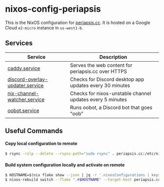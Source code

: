 # nixos-config-periapsis

This is the NixOS configuration for [periapsis.cc](https://periapsis.cc). It is hosted on a Google Cloud `e2-micro` instance in `us-west1-b`.

## Services

| Service | Description |
|---------|-------------|
| [caddy.service](./services/caddy.nix) | Serves the web content for periapsis.cc over HTTPS |
| [discord-overlay-updater.service](./services/discord-overlay-updater.nix) | Checks for Discord desktop app updates every 30 minutes |
| [nix-channel-watcher.service](./services/nix-channel-watcher.nix) | Checks for nixos-unstable channel updates every 5 minutes |
| [oobot.service](./services/oobot.nix) | Runs oobot, a Discord bot that goes "oob" |

## Useful Commands

#### Copy local configuration to remote

```bash
$ rsync -rzlp --delete --rsync-path="sudo rsync" . periapsis.cc:/etc/nixos
```

#### Build system configuration locally and activate on remote

```bash
$ HOSTNAME=$(nix flake show --json | jq -r '.nixosConfigurations | keys[0]')
$ nixos-rebuild switch --flake ".#$HOSTNAME" --target-host periapsis.cc
```
